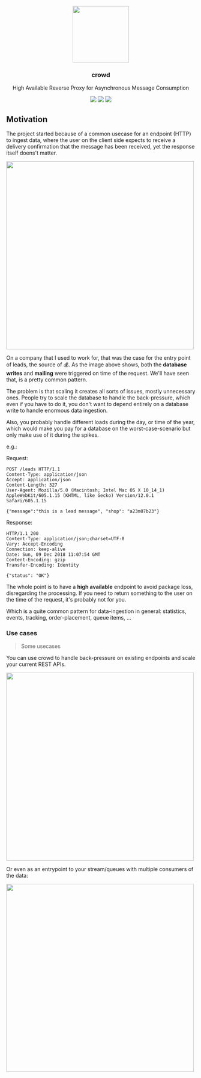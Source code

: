 <p align="center">
  <img src="https://github.com/marceloboeira/crowd/blob/master/docs/logo.png?raw=true" width="150">
  <h3 align="center">crowd</h3>
  <p align="center">High Available Reverse Proxy for Asynchronous Message Consumption<p>
  <p align="center">
    <a href="https://travis-ci.org/marceloboeira/crowd"><img src="https://img.shields.io/travis/marceloboeira/crowd.svg?maxAge=360"></a>
    <a href="http://waffle.io/marceloboeira/bojack"><img src="https://img.shields.io/waffle/label/marceloboeira/bojack/ready.svg?maxAge=360"></a>
    <a href="http://github.com/marceloboeira/crowd/releases"><img src="https://img.shields.io/github/release/marceloboeira/crowd.svg?maxAge=360"></a>
  </p>
</p>

## Motivation

The project started because of a common usecase for an endpoint (HTTP) to ingest data, where the user on the client side expects to receive a delivery confirmation that the message has been received, yet the response itself doens't matter.

<img src="https://github.com/marceloboeira/crowd/blob/master/docs/problem.png?raw=true" width="500">

On a company that I used to work for, that was the case for the entry point of leads, the source of 💰. As the image above shows, both the **database writes** and **mailing** were triggered on time of the request. We'll have seen that, is a pretty common pattern.

The problem is that scaling it creates all sorts of issues, mostly unnecessary ones. People try to scale the database to handle the back-pressure, which even if you have to do it, you don't want to depend entirely on a database write to handle enormous data ingestion.

Also, you probably handle different loads during the day, or time of the year, which would make you pay for a database on the worst-case-scenario but only make use of it during the spikes.

e.g.:

Request:
```
POST /leads HTTP/1.1
Content-Type: application/json
Accept: application/json
Content-Length: 327
User-Agent: Mozilla/5.0 (Macintosh; Intel Mac OS X 10_14_1) AppleWebKit/605.1.15 (KHTML, like Gecko) Version/12.0.1 Safari/605.1.15

{"message":"this is a lead message", "shop": "a23m07b23"}
```

Response:
```
HTTP/1.1 200
Content-Type: application/json;charset=UTF-8
Vary: Accept-Encoding
Connection: keep-alive
Date: Sun, 09 Dec 2018 11:07:54 GMT
Content-Encoding: gzip
Transfer-Encoding: Identity

{"status": "OK"}
```

The whole point is to have a **high available** endpoint to avoid package loss, disregarding the processing. If you need to return something to the user on the time of the request, it's probably not for you.

Which is a quite common pattern for data-ingestion in general: statistics, events, tracking, order-placement, queue items, ...

### Use cases
> Some usecases

You can use crowd to handle back-pressure on existing endpoints and scale your current REST APIs.

<img src="https://github.com/marceloboeira/crowd/blob/master/docs/usecase-1.png?raw=true" width="500">

Or even as an entrypoint to your stream/queues with multiple consumers of the data:

<img src="https://github.com/marceloboeira/crowd/blob/master/docs/usecase-2.png?raw=true" width="500">
